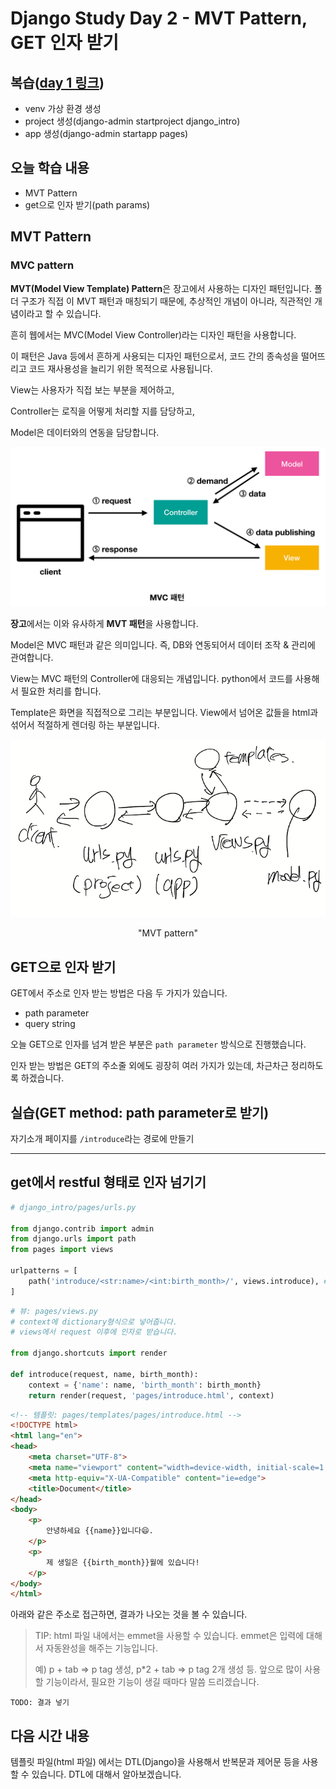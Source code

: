 # Django Study Day 2 - MVT Pattern, GET 인자 받기

## 복습([day 1 링크](../day1/1.md))

- venv 가상 환경 생성
- project 생성(django-admin startproject django_intro)
- app 생성(django-admin startapp pages)



## 오늘 학습 내용

- MVT Pattern
- get으로 인자 받기(path params)



## MVT Pattern



### MVC pattern

**MVT(Model View Template) Pattern**은 장고에서 사용하는 디자인 패턴입니다. 폴더 구조가 직접 이 MVT 패턴과 매칭되기 때문에, 추상적인 개념이 아니라, 직관적인 개념이라고 할 수 있습니다.

흔히 웹에서는 MVC(Model View Controller)라는 디자인 패턴을 사용합니다.

이 패턴은 Java 등에서 흔하게 사용되는 디자인 패턴으로서, 코드 간의 종속성을 떨어뜨리고 코드 재사용성을 늘리기 위한 목적으로 사용됩니다.

View는 사용자가 직접 보는 부분을 제어하고,

Controller는 로직을 어떻게 처리할 지를 담당하고,

Model은 데이터와의 연동을 담당합니다.

![Sprint 12 - MVC Design Pattern](docs/img/2/V7CGG0Y.png)

**장고**에서는 이와 유사하게 **MVT 패턴**을 사용합니다.

Model은 MVC 패턴과 같은 의미입니다. 즉, DB와 연동되어서 데이터 조작 & 관리에 관여합니다.

View는 MVC 패턴의 Controller에 대응되는 개념입니다. python에서 코드를 사용해서 필요한 처리를 합니다.

Template은 화면을 직접적으로 그리는 부분입니다. View에서 넘어온 값들을 html과 섞어서 적절하게 렌더링 하는 부분입니다.

![image-20210521145525319](docs/img/2/image-20210521145525319.png)

<center>"MVT pattern"</center>











## GET으로 인자 받기

GET에서 주소로 인자 받는 방법은 다음 두 가지가 있습니다.

- path parameter
- query string

오늘 GET으로 인자를 넘겨 받은 부분은 `path parameter`  방식으로 진행했습니다.

인자 받는 방법은 GET의 주소줄 외에도 굉장히 여러 가지가 있는데, 차근차근 정리하도록 하겠습니다.



## 실습(GET method: path parameter로 받기)

자기소개 페이지를 `/introduce`라는 경로에 만들기

---

## get에서 restful 형태로 인자 넘기기

```python
# django_intro/pages/urls.py

from django.contrib import admin
from django.urls import path
from pages import views

urlpatterns = [
    path('introduce/<str:name>/<int:birth_month>/', views.introduce), # <타입:이름> 형식으로 path parameter 받음
]
```

```python
# 뷰: pages/views.py
# context에 dictionary형식으로 넣어줍니다.
# views에서 request 이후에 인자로 받습니다.

from django.shortcuts import render

def introduce(request, name, birth_month):
    context = {'name': name, 'birth_month': birth_month}
    return render(request, 'pages/introduce.html', context)
```

```html
<!-- 템플릿: pages/templates/pages/introduce.html -->
<!DOCTYPE html>
<html lang="en">
<head>
    <meta charset="UTF-8">
    <meta name="viewport" content="width=device-width, initial-scale=1.0">
    <meta http-equiv="X-UA-Compatible" content="ie=edge">
    <title>Document</title>
</head>
<body>
    <p>
        안녕하세요 {{name}}입니다😄.
    </p>
    <p>
        제 생일은 {{birth_month}}월에 있습니다!
    </p>
</body>
</html>
```

아래와 같은 주소로 접근하면, 결과가 나오는 것을 볼 수 있습니다.



> TIP: html 파일 내에서는 emmet을 사용할 수 있습니다. emmet은 입력에 대해서 자동완성을 해주는 기능입니다.
>
> 예) p + tab => p tag 생성, p*2 + tab => p tag 2개 생성 등. 앞으로 많이 사용할 기능이라서, 필요한 기능이 생길 때마다 말씀 드리겠습니다.



`TODO: 결과 넣기`



## 다음 시간 내용

템플릿 파일(html 파일) 에서는 DTL(Django)을 사용해서 반복문과 제어문 등을 사용할 수 있습니다. DTL에 대해서 알아보겠습니다.